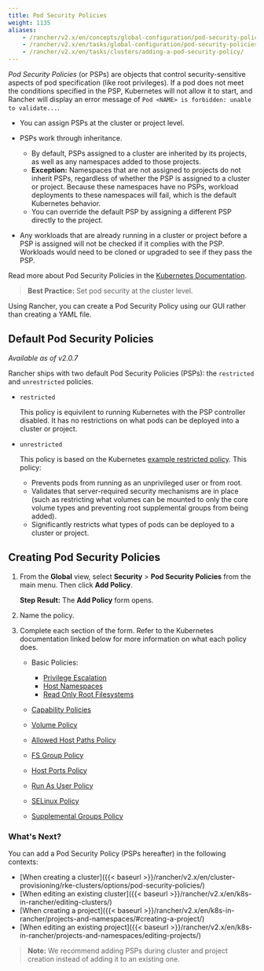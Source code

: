 ```yaml
---
title: Pod Security Policies
weight: 1135
aliases:
    - /rancher/v2.x/en/concepts/global-configuration/pod-security-policies/
    - /rancher/v2.x/en/tasks/global-configuration/pod-security-policies/
    - /rancher/v2.x/en/tasks/clusters/adding-a-pod-security-policy/
---
```


_Pod Security Policies_ (or PSPs) are objects that control security-sensitive aspects of pod specification (like root privileges). If a pod does not meet the conditions specified in the PSP, Kubernetes will not allow it to start, and Rancher will display an error message of `Pod <NAME> is forbidden: unable to validate...`.

- You can assign PSPs at the cluster or project level.
- PSPs work through inheritance.

    - By default, PSPs assigned to a cluster are inherited by its projects, as well as any namespaces added to those projects.
    - **Exception:** Namespaces that are not assigned to projects do not inherit PSPs, regardless of whether the PSP is assigned to a cluster or project. Because these namespaces have no PSPs, workload deployments to these namespaces will fail, which is the default Kubernetes behavior.
    - You can override the default PSP by assigning a different PSP directly to the project.
- Any workloads that are already running in a cluster or project before a PSP is assigned will not be checked if it complies with the PSP. Workloads would need to be cloned or upgraded to see if they pass the PSP.

Read more about Pod Security Policies in the [Kubernetes Documentation](https://kubernetes.io/docs/concepts/policy/pod-security-policy/).

>**Best Practice:** Set pod security at the cluster level.

Using Rancher, you can create a Pod Security Policy using our GUI rather than creating a YAML file.

## Default Pod Security Policies

_Available as of v2.0.7_

Rancher ships with two default Pod Security Policies (PSPs): the `restricted` and `unrestricted` policies.

- `restricted`

	This policy is equivilent to running Kubernetes with the PSP controller disabled. It has no restrictions on what pods can be deployed into a cluster or project.

- `unrestricted`

	This policy is based on the Kubernetes [example restricted policy](https://kubernetes.io/docs/concepts/policy/pod-security-policy/#example-policies). This policy:
	
	- Prevents pods from running as an unprivileged user or from root.
	- Validates that server-required security mechanisms are in place (such as restricting what volumes can be mounted to only the core volume types and preventing root supplemental groups from being added). 
	- Significantly restricts what types of pods can be deployed to a cluster or project.


## Creating Pod Security Policies

1.	From the **Global** view, select **Security** > **Pod Security Policies** from the main menu. Then click **Add Policy**.

	**Step Result:** The **Add Policy** form opens.

2. Name the policy.

3. Complete each section of the form. Refer to the Kubernetes documentation linked below for more information on what each policy does.

	- Basic Policies:

		- [Privilege Escalation](https://kubernetes.io/docs/concepts/policy/pod-security-policy/#privilege-escalation)
		- [Host Namespaces][2]
		- [Read Only Root Filesystems][1]

	- [Capability Policies](https://kubernetes.io/docs/concepts/policy/pod-security-policy/#capabilities)
	- [Volume Policy][1]
	- [Allowed Host Paths Policy][1]
	- [FS Group Policy][1]
	- [Host Ports Policy][2]
	- [Run As User Policy][3]
	- [SELinux Policy](https://kubernetes.io/docs/concepts/policy/pod-security-policy/#selinux)
	- [Supplemental Groups Policy][3]

### What's Next?

You can add a Pod Security Policy (PSPs hereafter) in the following contexts:

- [When creating a cluster]({{< baseurl >}}/rancher/v2.x/en/cluster-provisioning/rke-clusters/options/pod-security-policies/)
- [When editing an existing cluster]({{< baseurl >}}/rancher/v2.x/en/k8s-in-rancher/editing-clusters/)
- [When creating a project]({{< baseurl >}}/rancher/v2.x/en/k8s-in-rancher/projects-and-namespaces/#creating-a-project/)
- [When editing an existing project]({{< baseurl >}}/rancher/v2.x/en/k8s-in-rancher/projects-and-namespaces/editing-projects/)

> **Note:** We recommend adding PSPs during cluster and project creation instead of adding it to an existing one.


<!-- links -->

[1]: https://kubernetes.io/docs/concepts/policy/pod-security-policy/#volumes-and-file-systems
[2]: https://kubernetes.io/docs/concepts/policy/pod-security-policy/#host-namespaces
[3]: https://kubernetes.io/docs/concepts/policy/pod-security-policy/#users-and-groups
